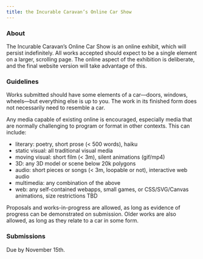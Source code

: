 ```yaml
---
title: the Incurable Caravan’s Online Car Show
---
```


### About

The Incurable Caravan’s Online Car Show is an online exhibit, which will persist indefinitely. All works accepted should expect to be a single element on a larger, scrolling page. The online aspect of the exhibition is deliberate, and the final website version will take advantage of this.

### Guidelines

Works submitted should have some elements of a car––doors, windows, wheels––but everything else is up to you. The work in its finished form does not necessarily need to resemble a car.

Any media capable of existing online is encouraged, especially media that are normally challenging to program or format in other contexts. This can include:

* literary: poetry, short prose (< 500 words), haiku
* static visual: all traditional visual media
* moving visual: short film (< 3m), silent animations (gif/mp4)
* 3D: any 3D model or scene below 20k polygons
* audio: short pieces or songs (< 3m, loopable or not), interactive web audio
* multimedia: any combination of the above
* web: any self-contained webapps, small games, or CSS/SVG/Canvas animations, size restrictions TBD

Proposals and works-in-progress are allowed, as long as evidence of progress can be demonstrated on submission. Older works are also allowed, as long as they relate to a car in some form.

### Submissions

Due by November 15th.